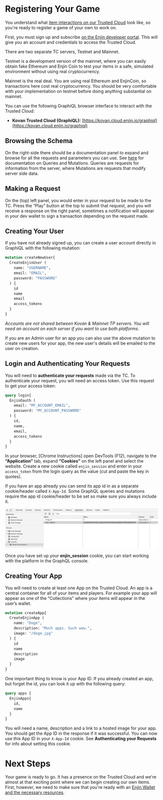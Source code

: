 # Registering Your Game

You understand what [item interactions on our Trusted Cloud](platform-architecture.md) look like, so you're ready to register a game of your own to work on.

First, you must sign up and subscribe [on the Enjin developer portal](https://feature-front-end.tp-enj.in/#/signup). This will give you an account and credentials to access the Trusted Cloud.

There are two separate TC servers, Testnet and Mainnet.

Testnet is a development version of the mainnet, where you can easily obtain fake Ethereum and Enjin Coin to test your items in a safe, simulated environment without using real cryptocurrency.

Mainnet is the real deal. You are using real Ethereum and EnjinCoin, so transactions
here cost real cryptocurrency. You should be very comfortable with your implementation on testnet before doing anything substantial on mainnet.

You can use the following GraphiQL browser interface to interact with the Trusted Cloud:

* **Kovan Trusted Cloud (GraphiQL):** [https://kovan.cloud.enjin.io/graphiql](https://kovan.cloud.enjin.io/graphiql)

## Browsing the Schema
On the right-side there should be a documentation panel to expand and browse for all the requests and parameters you can use. See [here](https://graphql.org/learn/queries/) for documentation on Queries and Mutations. Queries are requests for information from the
server, where Mutations are requests that modify server side data.

## Making a Request
On the (top) left panel, you would enter in your request to be made to the TC. Press the “Play” button at the top to submit that request, and you will receive a response on the right panel, sometimes a notification will appear in your dev wallet to sign a transaction depending on the request made.

## Creating Your User

  If you have not already signed up, you can create a user account directly in GraphiQL with the following mutation:

```graphql
mutation createNewUser{
  CreateEnjinUser (
    name: "USERNAME",
    email: "EMAIL",
    password: "PASSWORD"
  ) {
    id
    name
    email
    access_tokens
  }
}
```

_Accounts are not shared between Kovan & Mainnet TP servers. You will need an account on each server if you want to use both platforms._

If you are an Admin user for an app you can also use the above mutation to create new users for your app, the new user's details will be emailed to the user on creation.

## Login and Authenticating Your Requests
You will need to **authenticate your requests** made via the TC. To authenticate your request, you will need an access token. Use this request to get your access token:

```graphql
query login{
  EnjinOauth (
    email: "MY_ACCOUNT_EMAIL",
    password: "MY_ACCOUNT_PASSWORD"
  ) {
    id,
    name,
    email,
    access_tokens
  }
}
```

In your browser, [Chrome Instructions] open DevTools (F12), navigate to the **“Application”** tab, expand **“Cookies”** on the left panel and select the website. Create a new cookie called `enjin_session` and enter in your `access_token` from the login query as the value (cut and paste the key in quotes).

 If you have an app already you can send its app id in as a separate cookie/header called `X-App-Id`.  Some GraphQL queries and mutations require the app id cookie/header to be set so make sure you always include it.

![Trusted Cloud Cookie](./images/trustedplatform_cookie.png)

Once you have set up your **enjin_session** cookie, you can start working with
the platform in the GraphQL console.


## Creating Your App
You will need to create at least one App on the Trusted Cloud. An app is a central
container for all of your items and players. For example your app will appear as one of the “Collections” where your items will appear in the user’s wallet.

```graphql
mutation createApp{
  CreateEnjinApp (
    name: "Doge",
    description: "Much apps. Such wow.",
    image: "/doge.jpg"
  ) {
    id
    name
    description
    image
  }
}
```

One important thing to know is your App ID. If you already created an app, but forget the id, you can look it up with the following query:

```graphql
query apps {
  EnjinApps{
    id,
    name
  }
}
```

You will need a name, description and a link to a hosted image for your app. You should get the App ID in the response if it was successful. You can now use this App ID in your `X-App-Id` cookie. See **Authenticating your Requests** for info about setting this cookie.


# Next Steps

Your game is ready to go. It has a presence on the Trusted Cloud and we're almost at that exciting point where we can begin creating our own items. First, however, we need to make sure that you're ready with an [Enjin Wallet and the necessary resources](wallet-setup.md).
